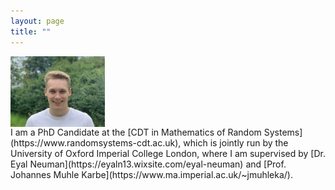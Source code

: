 ```yaml
---
layout: page
title: ""
---
```


<img style="float: left;" alt="" src="/assets/sturmius_tuschmann.jpg" width = "30%" />
<div style="clear: left">

</div>    
I am a PhD Candidate at the [CDT in Mathematics of Random Systems](https://www.randomsystems-cdt.ac.uk), which is jointly run by the University of Oxford  Imperial College London, where I am supervised by [Dr. Eyal Neuman](https://eyaln13.wixsite.com/eyal-neuman) and [Prof. Johannes Muhle Karbe](https://www.ma.imperial.ac.uk/~jmuhleka/).
